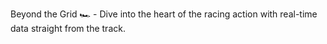 
Beyond the Grid 🏎️ - Dive into the heart of the racing action with real-time data straight from the track.


